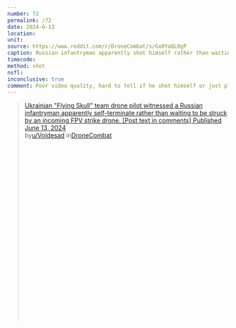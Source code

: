 ```yaml
---
number: 72
permalink: /72
date: 2024-6-13
location: 
unit:
source: https://www.reddit.com/r/DroneCombat/s/Gx0YaQL0gP
caption: Russian infantryman apparently shot himself rather than waiting to be struck by an incoming FPV
timecode: 
method: shot
nsfl: 
inconclusive: true
comment: Poor video quality, hard to tell if he shot himself or just playing dead.
---
```

<blockquote class="reddit-embed-bq" style="height:500px" data-embed-height="586"><a href="https://www.reddit.com/r/DroneCombat/comments/1deux6t/ukrainian_flying_skull_team_drone_pilot_witnessed/">Ukrainian "Flying Skull" team drone pilot witnessed a Russian infantryman apparently self-terminate rather than waiting to be struck by an incoming FPV strike drone. [Post text in comments] Published June 13, 2024</a><br> by<a href="https://www.reddit.com/user/Voldesad/">u/Voldesad</a> in<a href="https://www.reddit.com/r/DroneCombat/">DroneCombat</a></blockquote><script async="" src="https://embed.reddit.com/widgets.js" charset="UTF-8"></script>
